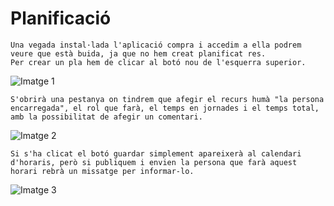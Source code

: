 # Planificació
    Una vegada instal·lada l'aplicació compra i accedim a ella podrem veure que està buida, ja que no hem creat planificat res. 
    Per crear un pla hem de clicar al botó nou de l'esquerra superior.
![Imatge 1](Images/Planificació/Img1.PNG)

    S'obrirà una pestanya on tindrem que afegir el recurs humà "la persona encarregada", el rol que farà, el temps en jornades i el temps total, amb la possibilitat de afegir un comentari.
![Imatge 2](Images/Planificació/Img2.PNG)

    Si s'ha clicat el botó guardar simplement apareixerà al calendari d'horaris, però si publiquem i envien la persona que farà aquest horari rebrà un missatge per informar-lo.
![Imatge 3](Images/Planificació/Img3.PNG)